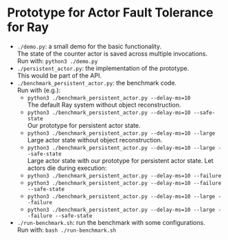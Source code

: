 Prototype for Actor Fault Tolerance for Ray
===========================================

- `./demo.py`: a small demo for the basic functionality.  
  The state of the counter actor is saved across multiple invocations.  
  Run with: `python3 ./demo.py`
- `./persistent_actor.py`: the implementation of the prototype.  
  This would be part of the API.
- `./benchmark_persistent_actor.py`: the benchmark code.  
  Run with (e.g.):
  - `python3 ./benchmark_persistent_actor.py --delay-ms=10`  
    The default Ray system without object reconstruction.
  - `python3 ./benchmark_persistent_actor.py --delay-ms=10 --safe-state`  
    Our prototype for persistent actor state.
  - `python3 ./benchmark_persistent_actor.py --delay-ms=10 --large`  
    Large actor state without object reconstruction.
  - `python3 ./benchmark_persistent_actor.py --delay-ms=10 --large --safe-state`  
    Large actor state with our prototype for persistent actor state.
  Let actors die during execution:
  - `python3 ./benchmark_persistent_actor.py --delay-ms=10 --failure`
  - `python3 ./benchmark_persistent_actor.py --delay-ms=10 --failure --safe-state`
  - `python3 ./benchmark_persistent_actor.py --delay-ms=10 --large --failure`
  - `python3 ./benchmark_persistent_actor.py --delay-ms=10 --large --failure --safe-state`
- `./run-benchmark.sh`: run the benchmark with some configurations.  
  Run with: `bash ./run-benchmark.sh`